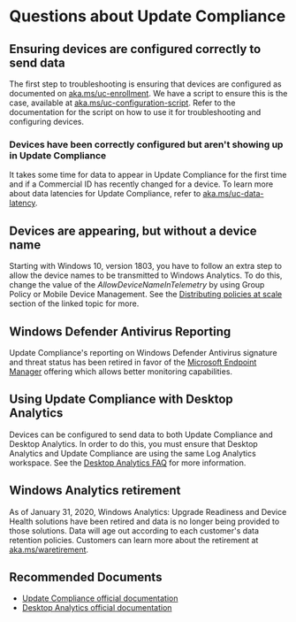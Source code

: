 
<properties
pageTitle="Questions about Update Compliance"
description="Questions about Update Compliance"
service="microsoft.operationalinsights"
resource="workspaces"
symptomID=""
infoBubbleText=""
authors="jaimeo, chinglis"
ms.author="jaimeo, chinglis"
displayorder=""
selfHelpType="generic"
supportTopicIds="32612530"
resourceTags=""
productPesIds="15725"
cloudEnvironments="Public, Fairfax"
    articleId="1776cd2c-92b4-400e-9277-38ad60f8d03b"
    ownershipId="AzureMonitoring_LogAnalytics"
/>


# **Questions about Update Compliance**

## **Ensuring devices are configured correctly to send data**

The first step to troubleshooting is ensuring that devices are configured as documented on [aka.ms/uc-enrollment](https://aka.ms/uc-enrollment). We have a script to ensure this is the case, available at [aka.ms/uc-configuration-script](https://aka.ms/uc-configuration-script). Refer to the documentation for the script on how to use it for troubleshooting and configuring devices.

### **Devices have been correctly configured but aren't showing up in Update Compliance**

It takes some time for data to appear in Update Compliance for the first time and if a Commercial ID has recently changed for a device. To learn more about data latencies for Update Compliance, refer to [aka.ms/uc-data-latency](https://aka.ms/uc-data-latency).

## **Devices are appearing, but without a device name**

Starting with Windows 10, version 1803, you have to follow an extra step to allow the device names to be transmitted to Windows Analytics. To do this, change the value of the *AllowDeviceNameInTelemetry* by using Group Policy or Mobile Device Management. See the [Distributing policies at scale](https://docs.microsoft.com/windows/deployment/update/windows-analytics-get-started#deploying-windows-analytics-at-scale) section of the linked topic for more.  

## **Windows Defender Antivirus Reporting**

Update Compliance's reporting on Windows Defender Antivirus signature and threat status has been retired in favor of the [Microsoft Endpoint Manager](https://www.microsoft.com/microsoft-365/microsoft-endpoint-manager) offering which allows better monitoring capabilities.


## **Using Update Compliance with Desktop Analytics**

Devices can be configured to send data to both Update Compliance and Desktop Analytics. In order to do this, you must ensure that Desktop Analytics and Update Compliance are using the same Log Analytics workspace. See the [Desktop Analytics FAQ](https://docs.microsoft.com/configmgr/desktop-analytics/faq) for more information. 

## **Windows Analytics retirement**

As of January 31, 2020, Windows Analytics: Upgrade Readiness and Device Health solutions have been retired and data is no longer being provided to those solutions. Data will age out according to each customer's data retention policies. Customers can learn more about the retirement at [aka.ms/waretirement](https://aka.ms/waretirement). 


## **Recommended Documents**

* [Update Compliance official documentation](https://aka.ms/uc-docs)
* [Desktop Analytics official documentation](https://docs.microsoft.com/configmgr/desktop-analytics/)